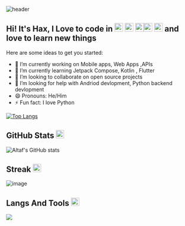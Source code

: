 ![header](https://capsule-render.vercel.app/api?text=Hello-EveryOne!&type=waving&color=gradient&height=100&fontAlignY=50)


<h2>Hi! It's Hax, I Love to code in <img src="https://emojis.slackmojis.com/emojis/images/1643514369/3438/python.gif?1643514369" width="23">     <img src="https://emojis.slackmojis.com/emojis/images/1645726790/54023/kotlin-party.gif?1645726790" width="23">
  <img src="https://emojis.slackmojis.com/emojis/images/1645726790/54023/kotlin-party.gif?1645726790" width="23"><img src="https://emojis.slackmojis.com/emojis/images/1643514073/291/golang.png?1643514073" width="23"> <img src="https://emojis.slackmojis.com/emojis/images/1643514905/9226/mongo_db.png?1643514905" width="23"> and love to learn new things </h2>

Here are some ideas to get you started:

- 🔭 I’m currently working on Mobile apps, Web Apps ,APIs
- 🌱 I’m currently learning Jetpack Compose, Kotlin , Flutter
- 👯 I’m looking to collaborate on open source projects
- 🤔 I’m looking for help with Andriod devlopment, Python backend devlopment
- 😄 Pronouns: He/Him
- ⚡ Fun fact: I love Python



[![Top Langs](https://github-readme-stats.vercel.app/api/top-langs/?username=CodemHax&layout=compact)](https://github.com/CodeObser/github-readme-stats)



<h2>GitHub Stats <img src="https://emojis.slackmojis.com/emojis/images/1621024394/39092/cat-roll.gif?1621024394" width="22"></h2>

![Altaf's GitHub stats](https://github-readme-stats.vercel.app/api?username=CodemHax&show_icons=true&theme=merko)

<h2>Streak <img src="https://emojis.slackmojis.com/emojis/images/1643514841/8541/computercat.gif?1643514841" width="22"></h2>

![image](https://github-readme-streak-stats.herokuapp.com/?user=CodemHax&theme=dark)



<h2>Langs And Tools <img src="[https://emojis.slackmojis.com/emojis/images/1621024394/39092/cat-roll.gif?1621024394](https://emojis.slackmojis.com/emojis/images/1643516686/27316/tooth.gif?1643516686)" width="22"></h2>  

![](https://skillicons.dev/icons?i=python,dart,kotlin,javascript,fluttr,androidstudio,idea,pycharm,github,mongodb,redis,)
